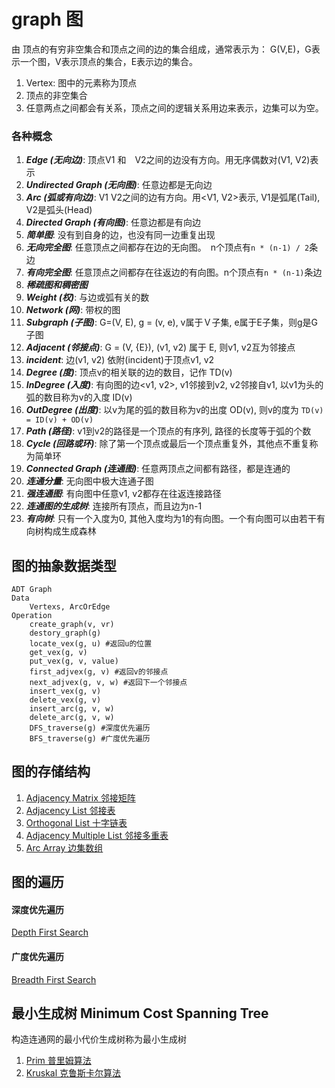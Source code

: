 # graph 图
由 顶点的有穷非空集合和顶点之间的边的集合组成，通常表示为： G(V,E)，G表示一个图，V表示顶点的集合，E表示边的集合。

1. Vertex: 图中的元素称为顶点
1. 顶点的非空集合
1. 任意两点之间都会有关系，顶点之间的逻辑关系用边来表示，边集可以为空。

### 各种概念
1. ***Edge (无向边)***: 顶点V1 和　V2之间的边没有方向。用无序偶数对(V1, V2)表示
1. ***Undirected Graph (无向图)***: 任意边都是无向边
1. ***Arc (弧或有向边)***: V1 V2之间的边有方向。用<V1, V2>表示, V1是弧尾(Tail), V2是弧头(Head)
1. ***Directed Graph (有向图)***: 任意边都是有向边
1. ***简单图***: 没有到自身的边，也没有同一边重复出现
1. ***无向完全图***: 任意顶点之间都存在边的无向图。　n个顶点有```n * (n-1) / 2```条边
1. ***有向完全图***: 任意顶点之间都存在往返边的有向图。n个顶点有```n * (n-1)```条边
1. ***稀疏图和稠密图***
1. ***Weight (权)***: 与边或弧有关的数
1. ***Network (网)***: 带权的图
1. ***Subgraph (子图)***: G=(V, E), g = (v, e), v属于Ｖ子集, e属于E子集，则g是G子图
1. ***Adjacent (邻接点)***: G = (V, {E}), (v1, v2) 属于 E, 则v1, v2互为邻接点
1. ***incident***: 边(v1, v2) 依附(incident)于顶点v1, v2
1. ***Degree (度)***: 顶点v的相关联的边的数目，记作 TD(v)
1. ***InDegree (入度)***: 有向图的边<v1, v2>, v1邻接到v2, v2邻接自v1, 以v1为头的弧的数目称为v的入度 ID(v)
1. ***OutDegree (出度)***: 以v为尾的弧的数目称为v的出度 OD(v), 则v的度为 ```TD(v) = ID(v) + OD(v)```
1. ***Path (路径)***: v1到v2的路径是一个顶点的有序列, 路径的长度等于弧的个数
1. ***Cycle (回路或环)***: 除了第一个顶点或最后一个顶点重复外，其他点不重复称为简单环
1. ***Connected Graph (连通图)***: 任意两顶点之间都有路径，都是连通的
1. ***连通分量***: 无向图中极大连通子图
1. ***强连通图***: 有向图中任意v1, v2都存在往返连接路径
1. ***连通图的生成树***: 连接所有顶点，而且边为n-1
1. ***有向树***: 只有一个入度为0, 其他入度均为1的有向图。一个有向图可以由若干有向树构成生成森林

## 图的抽象数据类型
```
ADT Graph
Data
    Vertexs, ArcOrEdge
Operation
    create_graph(v, vr)
    destory_graph(g)
    locate_vex(g, u) #返回u的位置
    get_vex(g, v)
    put_vex(g, v, value)
    first_adjvex(g, v) #返回v的邻接点
    next_adjvex(g, v, w) #返回下一个邻接点
    insert_vex(g, v)
    delete_vex(g, v)
    insert_arc(g, v, w)
    delete_arc(g, v, w)
    DFS_traverse(g) #深度优先遍历
    BFS_traverse(g) #广度优先遍历
```

## 图的存储结构
1. [Adjacency Matrix 邻接矩阵](https://github.com/sunhuachuang/algorithm-data-structure/blob/master/data-structure/graph/adjacency_matrix.py)
1. [Adjacency List 邻接表](https://github.com/sunhuachuang/algorithm-data-structure/blob/master/data-structure/graph/adjacency_list.py)
1. [Orthogonal List 十字链表](https://github.com/sunhuachuang/algorithm-data-structure/blob/master/data-structure/graph/orthogonal_list.py)
1. [Adjacency Multiple List 邻接多重表](https://github.com/sunhuachuang/algorithm-data-structure/blob/master/data-structure/graph/adjacency_multiple_list.py)
1. [Arc Array 边集数组](https://github.com/sunhuachuang/algorithm-data-structure/blob/master/data-structure/graph/arc_array.py)

## 图的遍历
#### 深度优先遍历
[Depth First Search](https://github.com/sunhuachuang/algorithm-data-structure/blob/master/data-structure/graph/depth_first_search.py)
#### 广度优先遍历
[Breadth First Search](https://github.com/sunhuachuang/algorithm-data-structure/blob/master/data-structure/graph/breadth_first_search.py)

## 最小生成树 Minimum Cost Spanning Tree
构造连通网的最小代价生成树称为最小生成树

1. [Prim 普里姆算法](https://github.com/sunhuachuang/algorithm-data-structure/blob/master/data-structure/graph/prim.py)
2. [Kruskal 克鲁斯卡尔算法](https://github.com/sunhuachuang/algorithm-data-structure/blob/master/data-structure/graph/kruskal.py)
